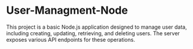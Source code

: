 # User-Managment-Node
This project is a basic Node.js application designed to manage user data, including creating, updating, retrieving, and deleting users. The server exposes various API endpoints for these operations.
